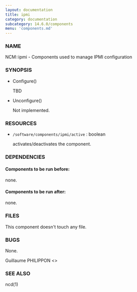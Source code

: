 ```yaml
---
layout: documentation
title: ipmi
category: documentation
subcategory: 14.6.0/components
menu: 'components.md'
---
```

### NAME

NCM::ipmi - Components used to manage IPMI configuration

### SYNOPSIS

- Configure()

    TBD

- Unconfigure()

    Not implemented.

### RESOURCES

- `/software/components/ipmi/active` : boolean

    activates/deactivates the component.

### DEPENDENCIES

#### Components to be run before:

none.

#### Components to be run after:

none.

### FILES

This component doesn't touch any file.

### BUGS

None.

Guillaume PHILIPPON &lt;&gt;

### SEE ALSO

ncd(1)
